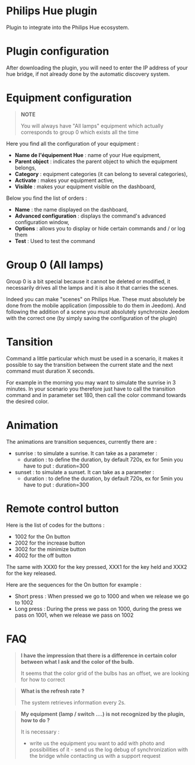 # Philips Hue plugin

Plugin to integrate into the Philips Hue ecosystem.

# Plugin configuration

After downloading the plugin, you will need to enter the IP address of your hue bridge, if not already done by the automatic discovery system.

# Equipment configuration

> **NOTE**
>
> You will always have "All lamps" equipment which actually corresponds to group 0 which exists all the time

Here you find all the configuration of your equipment :

-   **Name de l'équipement Hue** : name of your Hue equipment,
-   **Parent object** : indicates the parent object to which the equipment belongs,
-   **Category** : equipment categories (it can belong to several categories),
-   **Activate** : makes your equipment active,
-   **Visible** : makes your equipment visible on the dashboard,

Below you find the list of orders :

-   **Name** : the name displayed on the dashboard,
-   **Advanced configuration** : displays the command's advanced configuration window,
-   **Options** : allows you to display or hide certain commands and / or log them
-   **Test** : Used to test the command

# Group 0 (All lamps)

Group 0 is a bit special because it cannot be deleted or modified, it necessarily drives all the lamps and it is also it that carries the scenes.

Indeed you can make "scenes" on Philips Hue. These must absolutely be done from the mobile application (impossible to do them in Jeedom). And following the addition of a scene you must absolutely synchronize Jeedom with the correct one (by simply saving the configuration of the plugin)

# Tansition

Command a little particular which must be used in a scenario, it makes it possible to say the transition between the current state and the next command must duration X seconds.

For example in the morning you may want to simulate the sunrise in 3 minutes. In your scenario you therefore just have to call the transition command and in parameter set 180, then call the color command towards the desired color.

# Animation

The animations are transition sequences, currently there are :

-   sunrise : to simulate a sunrise. It can take as a parameter :
    -   duration : to define the duration, by default 720s, ex for 5min you have to put : duration=300
-   sunset : to simulate a sunset. It can take as a parameter :
    -   duration : to define the duration, by default 720s, ex for 5min you have to put : duration=300

# Remote control button

Here is the list of codes for the buttons :

- 1002 for the On button
- 2002 for the increase button
- 3002 for the minimize button
- 4002 for the off button

The same with XXX0 for the key pressed, XXX1 for the key held and XXX2 for the key released.

Here are the sequences for the On button for example :

- Short press : When pressed we go to 1000 and when we release we go to 1002
- Long press : During the press we pass on 1000, during the press we pass on 1001, when we release we pass on 1002

# FAQ

> **I have the impression that there is a difference in certain color between what I ask and the color of the bulb.**
>
> It seems that the color grid of the bulbs has an offset, we are looking for how to correct

> **What is the refresh rate ?**
>
> The system retrieves information every 2s.

> **My equipment (lamp / switch ....) is not recognized by the plugin, how to do ?**
>
> It is necessary :
> - write us the equipment you want to add with photo and possibilities of it - send us the log debug of synchronization with the bridge while contacting us with a support request
